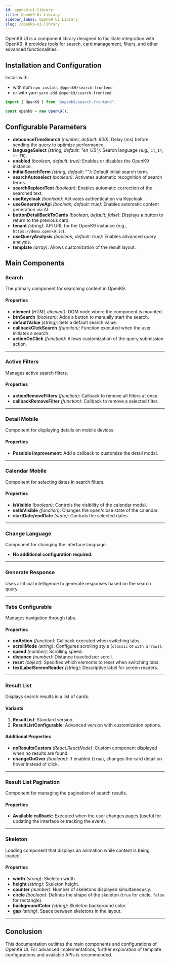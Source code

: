 ```yaml
---
id: openk9-ui-library
title: Openk9 Ui Library
sidebar_label: Openk9 Ui Library
slug: /openk9-ui-library
---
```


OpenK9 UI is a component library designed to facilitate integration with OpenK9. It provides tools for search, card management, filters, and other advanced functionalities.

## Installation and Configuration

Install with:

  - with npm  `npm install @openk9/search-frontend`
  - or with yarn `yarn add @openk9/search-frontend`



```javascript
import { OpenK9 } from "@openk9/search-frontend";

const openk9 = new OpenK9();
```

## Configurable Parameters

- **debounceTimeSearch** *(number, default: 600)*: Delay (ms) before sending the query to optimize performance.
- **languageSelect** *(string, default: "en_US")*: Search language (e.g., `it_IT`, `fr_FR`).
- **enabled** *(boolean, default: true)*: Enables or disables the OpenK9 instance.
- **initialSearchTerm** *(string, default: "")*: Default initial search term.
- **searchAutoselect** *(boolean)*: Activates automatic recognition of search terms.
- **searchReplaceText** *(boolean)*: Enables automatic correction of the searched text.
- **useKeycloak** *(boolean)*: Activates authentication via Keycloak.
- **useGenerativeApi** *(boolean, default: true)*: Enables automatic content generation via AI.
- **buttonDetailBackToCards** *(boolean, default: false)*: Displays a button to return to the previous card.
- **tenant** *(string)*: API URL for the OpenK9 instance (e.g., `https://demo.openk9.io`).
- **useQueryAnalysis** *(boolean, default: true)*: Enables advanced query analysis.
- **template** *(array)*: Allows customization of the result layout.

## Main Components

### Search
The primary component for searching content in OpenK9.

#### Properties
- **element** *(HTML element)*: DOM node where the component is mounted.
- **btnSearch** *(boolean)*: Adds a button to manually start the search.
- **defaultValue** *(string)*: Sets a default search value.
- **callbackClickSearch** *(function)*: Function executed when the user initiates a search.
- **actionOnClick** *(function)*: Allows customization of the query submission action.

---

### Active Filters
Manages active search filters.

#### Properties
- **actionRemoveFilters** *(function)*: Callback to remove all filters at once.
- **callbackRemoveFilter** *(function)*: Callback to remove a selected filter.

---

### Detail Mobile
Component for displaying details on mobile devices.

#### Properties
- **Possible improvement**: Add a callback to customize the detail modal.

---

### Calendar Mobile
Component for selecting dates in search filters.

#### Properties
- **isVisible** *(boolean)*: Controls the visibility of the calendar modal.
- **setIsVisible** *(function)*: Changes the open/close state of the calendar.
- **startDate/endDate** *(state)*: Controls the selected dates.

---

### Change Language
Component for changing the interface language.

- **No additional configuration required.**

---

### Generate Response
Uses artificial intelligence to generate responses based on the search query.

---

### Tabs Configurable
Manages navigation through tabs.

#### Properties
- **onAction** *(function)*: Callback executed when switching tabs.
- **scrollMode** *(string)*: Configures scrolling style (`classic` or `with arrows`).
- **speed** *(number)*: Scrolling speed.
- **distance** *(number)*: Distance traveled per scroll.
- **reset** *(object)*: Specifies which elements to reset when switching tabs.
- **textLabelScreenReader** *(string)*: Descriptive label for screen readers.

---

### Result List
Displays search results in a list of cards.

#### Variants
1. **ResultList**: Standard version.
2. **ResultListConfigurable**: Advanced version with customization options.

#### Additional Properties
- **noResultsCustom** *(React.ReactNode)*: Custom component displayed when no results are found.
- **changeOnOver** *(boolean)*: If enabled (`true`), changes the card detail on hover instead of click.

---

### Result List Pagination
Component for managing the pagination of search results.

#### Properties
- **Available callback:** Executed when the user changes pages (useful for updating the interface or tracking the event).

---

### Skeleton
Loading component that displays an animation while content is being loaded.

#### Properties
- **width** *(string)*: Skeleton width.
- **height** *(string)*: Skeleton height.
- **counter** *(number)*: Number of skeletons displayed simultaneously.
- **circle** *(boolean)*: Defines the shape of the skeleton (`true` for circle, `false` for rectangle).
- **backgroundColor** *(string)*: Skeleton background color.
- **gap** *(string)*: Space between skeletons in the layout.

---

## Conclusion
This documentation outlines the main components and configurations of OpenK9 UI. For advanced implementations, further exploration of template configurations and available APIs is recommended.
